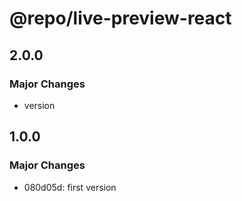 # @repo/live-preview-react

## 2.0.0

### Major Changes

- version

## 1.0.0

### Major Changes

- 080d05d: first version
